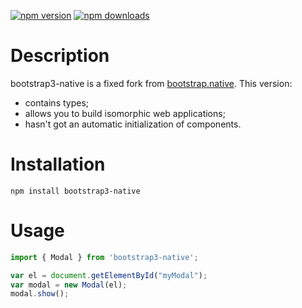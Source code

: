 [![npm version](https://img.shields.io/npm/v/bootstrap3-native.svg?style=flat-square)](https://www.npmjs.com/package/bootstrap3-native)
[![npm downloads](https://img.shields.io/npm/dm/bootstrap3-native.svg?style=flat-square)](https://www.npmjs.com/package/bootstrap3-native)

# Description
bootstrap3-native is a fixed fork from [bootstrap.native](https://github.com/thednp/bootstrap.native).
This version:
* contains types;
* allows you to build isomorphic web applications;
* hasn't got an automatic initialization of components.

# Installation
`npm install bootstrap3-native`

# Usage
```typescript
import { Modal } from 'bootstrap3-native';

var el = document.getElementById("myModal");
var modal = new Modal(el);
modal.show();
```